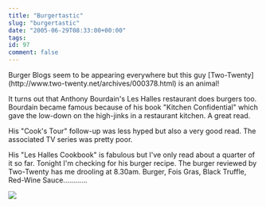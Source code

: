 ```yaml
---
title: "Burgertastic"
slug: "burgertastic"
date: "2005-06-29T08:33:00+00:00"
tags:
id: 97
comment: false
---
```


<div style="clear:both;"></div>Burger Blogs seem to be appearing everywhere but this guy [Two-Twenty](http://www.two-twenty.net/archives/000378.html) is an animal!

It turns out that Anthony Bourdain's Les Halles restaurant does burgers too. Bourdain became famous because of his book "Kitchen Confidential" which gave the low-down on the high-jinks in a restaurant kitchen. A great read.

His "Cook's Tour" follow-up was less hyped but also a very good read. The associated TV series was pretty poor.

His "Les Halles Cookbook" is fabulous but I've only read about a quarter of it so far. Tonight I'm checking for his burger recipe. The burger reviewed by Two-Twenty has me drooling at 8.30am. Burger, Fois Gras, Black Truffle, Red-Wine Sauce............

![](http://photos16.flickr.com/22324153_b17bffe81c_t.jpg)

<span class="technoratitag"> [](http://www.technorati.com/tags/conoroneill) [](http://www.technorati.com/tags/bandon) [](http://www.technorati.com/tags/burger)</span><div style="clear:both; padding-bottom: 0.25em;"></div>
